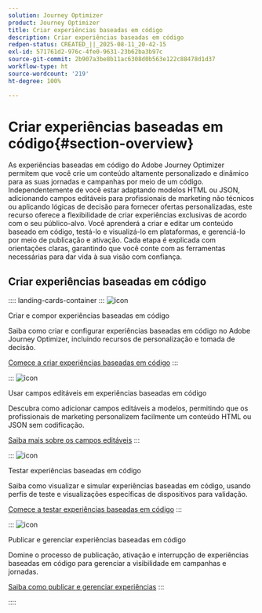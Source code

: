 ```yaml
---
solution: Journey Optimizer
product: Journey Optimizer
title: Criar experiências baseadas em código
description: Criar experiências baseadas em código
redpen-status: CREATED_||_2025-08-11_20-42-15
exl-id: 571761d2-976c-4fe0-9631-23b62ba3b97c
source-git-commit: 2b907a3be8b11ac6308d0b563e122c88478d1d37
workflow-type: ht
source-wordcount: '219'
ht-degree: 100%

---
```


# Criar experiências baseadas em código{#section-overview}

As experiências baseadas em código do Adobe Journey Optimizer permitem que você crie um conteúdo altamente personalizado e dinâmico para as suas jornadas e campanhas por meio de um código. Independentemente de você estar adaptando modelos HTML ou JSON, adicionando campos editáveis para profissionais de marketing não técnicos ou aplicando lógicas de decisão para fornecer ofertas personalizadas, este recurso oferece a flexibilidade de criar experiências exclusivas de acordo com o seu público-alvo. Você aprenderá a criar e editar um conteúdo baseado em código, testá-lo e visualizá-lo em plataformas, e gerenciá-lo por meio de publicação e ativação. Cada etapa é explicada com orientações claras, garantindo que você conte com as ferramentas necessárias para dar vida à sua visão com confiança.

## Criar experiências baseadas em código

:::: landing-cards-container
:::
![icon](https://cdn.experienceleague.adobe.com/icons/code-branch.svg?lang=pt-BR)

Criar e compor experiências baseadas em código

Saiba como criar e configurar experiências baseadas em código no Adobe Journey Optimizer, incluindo recursos de personalização e tomada de decisão.

[Comece a criar experiências baseadas em código](../using/code-based/create-code-based.md)
:::

:::
![icon](https://cdn.experienceleague.adobe.com/icons/list-check.svg?lang=pt-BR)

Usar campos editáveis em experiências baseadas em código

Descubra como adicionar campos editáveis a modelos, permitindo que os profissionais de marketing personalizem facilmente um conteúdo HTML ou JSON sem codificação.

[Saiba mais sobre os campos editáveis](../using/code-based/code-based-form-fields.md)
:::

:::
![icon](https://cdn.experienceleague.adobe.com/icons/gear.svg?lang=pt-BR)

Testar experiências baseadas em código

Saiba como visualizar e simular experiências baseadas em código, usando perfis de teste e visualizações específicas de dispositivos para validação.

[Comece a testar experiências baseadas em código](../using/code-based/test-code-based.md)
:::

:::
![icon](https://cdn.experienceleague.adobe.com/icons/circle-play.svg?lang=pt-BR)

Publicar e gerenciar experiências baseadas em código

Domine o processo de publicação, ativação e interrupção de experiências baseadas em código para gerenciar a visibilidade em campanhas e jornadas.

[Saiba como publicar e gerenciar experiências](../using/code-based/publish-code-based.md)
:::

::::
